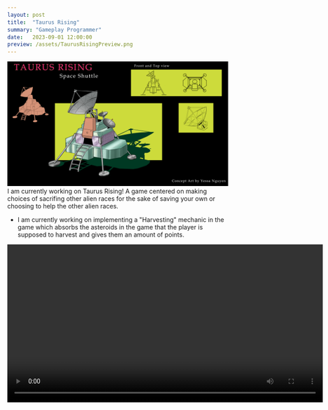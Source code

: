 ```yaml
---
layout: post
title:  "Taurus Rising"
summary: "Gameplay Programmer"
date:   2023-09-01 12:00:00
preview: /assets/TaurusRisingPreview.png
---
```

![Picture 1](/assets/SpaceShuttle.png)
I am currently working on Taurus Rising! A game centered on making choices of sacrifing other alien races for the sake of saving your own or choosing to help the other alien races.

- I am currently working on implementing a "Harvesting" mechanic in the game which absorbs the asteroids in the game that the player is supposed to harvest and gives them an amount of points.

<video src='https://github.com/qin-andrew123/qin-andrew123.github.io/assets/71657626/098eaf30-5e2d-4ff4-ad35-9a5617bdf757' width=720/>

- Current steps I am taking on this project is to combine this mechanic with breakable blocks that one of my fellow engineers has designed so that each asteroid will break into smaller blocks and will be harvested then.
